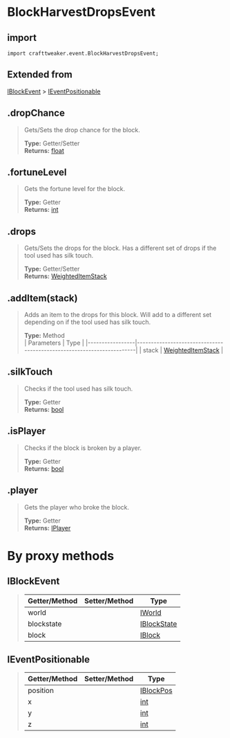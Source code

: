 # BlockHarvestDropsEvent

## import
`import crafttweaker.event.BlockHarvestDropsEvent;`

## Extended from
[IBlockEvent](/CraftTweaker/Vanilla/Events/IBlockEvent.md) > [IEventPositionable](/CraftTweaker/Vanilla/Events/IEventPositionable.md)

## .dropChance
> Gets/Sets the drop chance for the block.
>
> **Type:** Getter/Setter  
> **Returns:** [float](/CraftTweaker/Vanilla/Base-Types/float.md)

## .fortuneLevel
> Gets the fortune level for the block.
>
> **Type:** Getter  
> **Returns:** [int](/CraftTweaker/Vanilla/Base-Types/int.md)

## .drops
> Gets/Sets the drops for the block. Has a different set of drops if the tool used has silk touch.
>
> **Type:** Getter/Setter  
> **Returns:** [WeightedItemStack](/CraftTweaker/Vanilla/Items/WeightedItemStack.md)

## .addItem(stack)
> Adds an item to the drops for this block. Will add to a different set depending on if the tool used has silk touch.
>
> **Type:** Method  
> | Parameters      | Type                                                                  |
> |-----------------|-----------------------------------------------------------------------|
> | stack           | [WeightedItemStack](/CraftTweaker/Vanilla/Items/WeightedItemStack.md) |

## .silkTouch
> Checks if the tool used has silk touch. 
>
> **Type:** Getter  
> **Returns:** [bool](/CraftTweaker/Vanilla/Base-Types/bool.md)

## .isPlayer
> Checks if the block is broken by a player.
>
> **Type:** Getter  
> **Returns:** [bool](/CraftTweaker/Vanilla/Base-Types/bool.md)

## .player
> Gets the player who broke the block.
>
> **Type:** Getter  
> **Returns:** [IPlayer](/CraftTweaker/Vanilla/Player/IPlayer.md)

# By proxy methods

## IBlockEvent
> | Getter/Method   | Setter/Method     | Type                                                          |
> |-----------------|-------------------|---------------------------------------------------------------|
> | world           |                   | [IWorld](/CraftTweaker/Vanilla/World/IWorld.md)               |
> | blockstate      |                   | [IBlockState](/CraftTweaker/Vanilla/Blocks/IBlockState.md)    |
> | block           |                   | [IBlock](/CraftTweaker/Vanilla/Blocks/IBlock.md)              |

## IEventPositionable
> | Getter/Method   | Setter/Method     | Type                                                  |
> |-----------------|-------------------|-------------------------------------------------------|
> | position        |                   | [IBlockPos](/CraftTweaker/Vanilla/World/IBlockPos.md) |
> | x               |                   | [int](/CraftTweaker/Vanilla/Base-Types/int.md)        |
> | y               |                   | [int](/CraftTweaker/Vanilla/Base-Types/int.md)        |
> | z               |                   | [int](/CraftTweaker/Vanilla/Base-Types/int.md)        |
